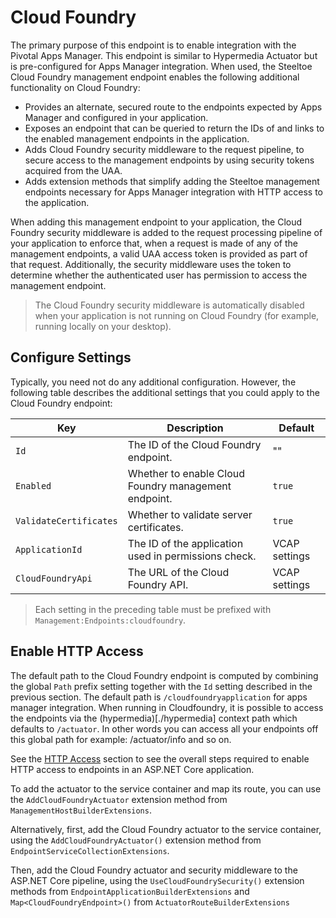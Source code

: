 # Cloud Foundry

The primary purpose of this endpoint is to enable integration with the Pivotal Apps Manager. This endpoint is similar to Hypermedia Actuator but is pre-configured for Apps Manager integration. When used, the Steeltoe Cloud Foundry management endpoint enables the following additional functionality on Cloud Foundry:

* Provides an alternate, secured route to the endpoints expected by Apps Manager and configured in your application.
* Exposes an endpoint that can be queried to return the IDs of and links to the enabled management endpoints in the application.
* Adds Cloud Foundry security middleware to the request pipeline, to secure access to the management endpoints by using security tokens acquired from the UAA.
* Adds extension methods that simplify adding the Steeltoe management endpoints necessary for Apps Manager integration with HTTP access to the application.

When adding this management endpoint to your application, the Cloud Foundry security middleware is added to the request processing pipeline of your application to enforce that, when a request is made of any of the management endpoints, a valid UAA access token is provided as part of that request. Additionally, the security middleware uses the token to determine whether the authenticated user has permission to access the management endpoint.

>The Cloud Foundry security middleware is automatically disabled when your application is not running on Cloud Foundry (for example, running locally on your desktop).

## Configure Settings

Typically, you need not do any additional configuration. However, the following table describes the additional settings that you could apply to the Cloud Foundry endpoint:

| Key | Description | Default |
| --- | --- | --- |
| `Id` | The ID of the Cloud Foundry endpoint. | "" |
| `Enabled` | Whether to enable Cloud Foundry management endpoint. | `true` |
| `ValidateCertificates` | Whether to validate server certificates. | `true` |
| `ApplicationId` | The ID of the application used in permissions check. | VCAP settings |
| `CloudFoundryApi` | The URL of the Cloud Foundry API. | VCAP settings |

>Each setting in the preceding table must be prefixed with `Management:Endpoints:cloudfoundry`.

## Enable HTTP Access

The default path to the Cloud Foundry endpoint is computed by combining the global `Path` prefix setting together with the `Id` setting described in the previous section. The default path is `/cloudfoundryapplication` for apps manager integration. When running in Cloudfoundry, it is possible to access the endpoints via the (hypermedia)[./hypermedia] context path which defaults to `/actuator`. In other words you can access all your endpoints off this global path for example: /actuator/info and so on.

See the [HTTP Access](/docs/3/management/using-endpoints#http-access) section to see the overall steps required to enable HTTP access to endpoints in an ASP.NET Core application.

To add the actuator to the service container and map its route, you can use the `AddCloudFoundryActuator` extension method from `ManagementHostBuilderExtensions`.

Alternatively, first, add the Cloud Foundry actuator to the service container, using the `AddCloudFoundryActuator()` extension method from `EndpointServiceCollectionExtensions`.

Then, add the Cloud Foundry actuator and security middleware to the ASP.NET Core pipeline, using the `UseCloudFoundrySecurity()` extension methods from `EndpointApplicationBuilderExtensions` and `Map<CloudFoundryEndpoint>()` from `ActuatorRouteBuilderExtensions`
